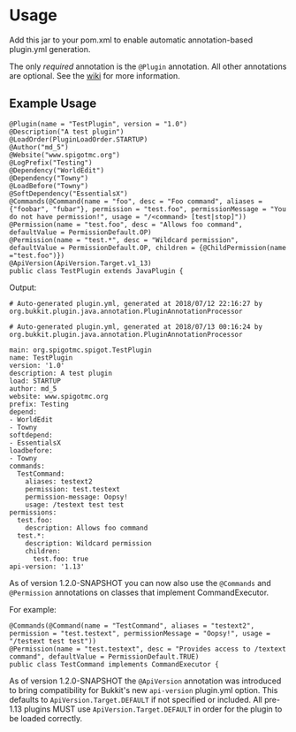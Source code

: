 # Usage
Add this jar to your pom.xml to enable automatic annotation-based plugin.yml generation.

The only *required* annotation is the ```@Plugin``` annotation. All other annotations are optional.
See the [wiki](https://www.spigotmc.org/wiki/plugin-yml/) for more information.

## Example Usage
```
@Plugin(name = "TestPlugin", version = "1.0")
@Description("A test plugin")
@LoadOrder(PluginLoadOrder.STARTUP)
@Author("md_5")
@Website("www.spigotmc.org")
@LogPrefix("Testing")
@Dependency("WorldEdit")
@Dependency("Towny")
@LoadBefore("Towny")
@SoftDependency("EssentialsX")
@Commands(@Command(name = "foo", desc = "Foo command", aliases = {"foobar", "fubar"}, permission = "test.foo", permissionMessage = "You do not have permission!", usage = "/<command> [test|stop]"))
@Permission(name = "test.foo", desc = "Allows foo command", defaultValue = PermissionDefault.OP)
@Permission(name = "test.*", desc = "Wildcard permission", defaultValue = PermissionDefault.OP, children = {@ChildPermission(name ="test.foo")})
@ApiVersion(ApiVersion.Target.v1_13)
public class TestPlugin extends JavaPlugin {
```
Output:

```
# Auto-generated plugin.yml, generated at 2018/07/12 22:16:27 by org.bukkit.plugin.java.annotation.PluginAnnotationProcessor

# Auto-generated plugin.yml, generated at 2018/07/13 00:16:24 by org.bukkit.plugin.java.annotation.PluginAnnotationProcessor

main: org.spigotmc.spigot.TestPlugin
name: TestPlugin
version: '1.0'
description: A test plugin
load: STARTUP
author: md_5
website: www.spigotmc.org
prefix: Testing
depend:
- WorldEdit
- Towny
softdepend:
- EssentialsX
loadbefore:
- Towny
commands:
  TestCommand:
    aliases: testext2
    permission: test.testext
    permission-message: Oopsy!
    usage: /testext test test
permissions:
  test.foo:
    description: Allows foo command
  test.*:
    description: Wildcard permission
    children:
      test.foo: true
api-version: '1.13'
```

As of version 1.2.0-SNAPSHOT you can now also use the ```@Commands``` and ```@Permission```
annotations on classes that implement CommandExecutor.

For example:
```
@Commands(@Command(name = "TestCommand", aliases = "testext2", permission = "test.testext", permissionMessage = "Oopsy!", usage = "/testext test test"))
@Permission(name = "test.testext", desc = "Provides access to /textext command", defaultValue = PermissionDefault.TRUE)
public class TestCommand implements CommandExecutor {
```

As of version 1.2.0-SNAPSHOT the ```@ApiVersion``` annotation was introduced to bring compatibility for
Bukkit's new ```api-version``` plugin.yml option. This defaults to ```ApiVersion.Target.DEFAULT``` if not specified or included.
All pre-1.13 plugins MUST use ```ApiVersion.Target.DEFAULT``` in order for the plugin to be loaded correctly.
